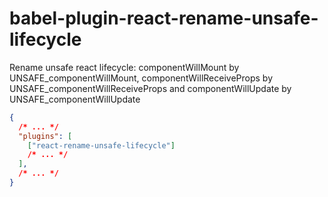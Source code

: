 # babel-plugin-react-rename-unsafe-lifecycle

Rename unsafe react lifecycle: componentWillMount by UNSAFE_componentWillMount, componentWillReceiveProps by UNSAFE_componentWillReceiveProps and componentWillUpdate by UNSAFE_componentWillUpdate

```json
{
  /* ... */
  "plugins": [
    ["react-rename-unsafe-lifecycle"]
    /* ... */
  ],
  /* ... */
}
```
